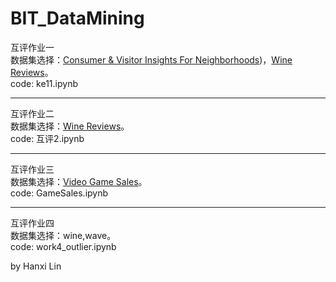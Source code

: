 # BIT_DataMining
  
    
互评作业一  
数据集选择：[Consumer & Visitor Insights For Neighborhoods](https://www.kaggle.com/zynicide/wine-reviews))，[Wine Reviews](https://www.kaggle.com/zynicide/wine-reviews)。  
code: ke11.ipynb  
***
互评作业二   
数据集选择：[Wine Reviews](https://www.kaggle.com/zynicide/wine-reviews)。  
code: 互评2.ipynb  
***
互评作业三   
数据集选择：[Video Game Sales](https://www.kaggle.com/gregorut/videogamesales)。  
code: GameSales.ipynb  
***
互评作业四   
数据集选择：wine,wave。  
code: work4_outlier.ipynb  

by Hanxi Lin
